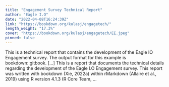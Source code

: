 ```yaml
---
title: "Engagement Survey Technical Report"
author: "Eagle I.O"
date: "2022-04-08T16:24:39Z"
link: "https://bookdown.org/kulasj/engagetech/"
length_weight: "17.3%"
cover: "https://bookdown.org/kulasj/engagetech/EE.jpeg"
pinned: false
---
```


This is a technical report that contains the development of the Eagle IO Engagement survey. The output format for this example is bookdown::gitbook. [...] This is a report that documents the technical details regarding the development of the Eagle I.O Engagement survey. This report was written with bookdown (Xie, 2022a) within rMarkdown (Allaire et al., 2019) using R version 4.1.3 (R Core Team, ...
